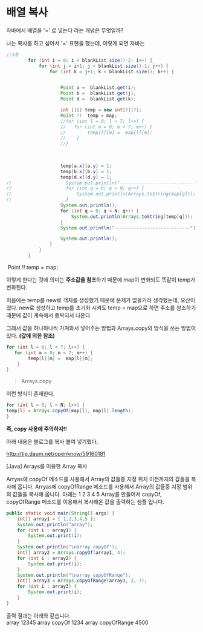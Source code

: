 # 배열 복사

자바에서 배열을  '=' 로 넣는다 라는 개념은 무엇일까?

나는 복사를 하고 싶어서 '=' 표현을 했는데, 이렇게 되면 자바는 

```java
//3중
        for (int i = 0; i < blankList.size()-2; i++) {
            for (int j = i+1; j < blankList.size()-1; j++) {
                for (int k = j+1; k < blankList.size(); k++) {


                    Point a =  blankList.get(i);
                    Point b =  blankList.get(j);
                    Point d =  blankList.get(k);

                    int [][] temp = new int[7][7];
                    Point !!  temp = map; 
                    //for (int l = 0; l < 7; l++) {
                    //   for (int m = 0; m < 7; m++) {
                    //        temp[l][m] =  map[l][m];
                    //    }
                    //}
                    
                    

                    temp[a.x][a.y] = 1;
                    temp[b.x][b.y] = 1;
                    temp[d.x][d.y] = 1;
//                    System.out.println("----------------------------");
//                    for (int q = 0; q < N; q++) {
//                        System.out.println(Arrays.toString(map[q]));
//                    }
                    System.out.println();
                    for (int q = 0; q < N; q++) {
                        System.out.println(Arrays.toString(temp[q]));
                    }
                    System.out.println("----------------------------");

                    System.out.println();
                }
            }
        }
```

​                    Point !!  temp = map; 

이렇게 한다는 것에 의미는 **주소값을 참조**하기 때문에 map이 변화되도 똑같이 temp가 변화된다.

처음에는 temp를  new로 객체를 생성했기 때문에 문제가 없을거라 생각했는데, 오산이였다. new로 생성하고 temp를 초기화 시켜도 temp = map으로 하면 주소를 참조하기 때문에 값이 계속해서 중복되서 나온다.

그래서 값을 하나하나씩 가져와서 넣어주는 방법과 Arrays.copy의 방식을 쓰는 방법이 있다. **(값에 의한 참조)**

```java
for (int l = 0; l < 7; l++) {
   for (int m = 0; m < 7; m++) {
        temp[l][m] =  map[l][m];
    }
}
```

> Arrays.copy 

이런 방식이 존재한다.

```java
for (int l = 0; l < N; l++) {
temp[l] = Arrays.copyOf(map[l], map[l].length);
}
```



**즉, copy 사용에 주의하자!!**



아래 내용은 블로그를 복사 붙여 넣기했다.

http://tip.daum.net/openknow/59160181

[Java] Arrays를 이용한 Array 복사

 Arryas에 copyOf 메소드를 사용해서 Array의 값들중 지정 위치 이전까지의 값들을 복사해 옵니다.
Arryas에 copyOfRange 메소드를 사용해서 Array의 값들중 지정 범위의 값들을 복사해 옵니다.
아래는 1 2 3 4 5 Array를 만들어서 copyOf, copyOfRange 메소드를 이용해서 복사해온 값을 출력하는 샘플 입니다.

```java
public static void main(String[] args) {
    int[] array1 = { 1,2,3,4,5 };
    System.out.println("array");
    for (int i : array1) {
        System.out.print(i);
    }
    System.out.println("\narray copyOf");
    int[] array2 = Arrays.copyOf(array1, 4);
    for (int i : array2) {
        System.out.print(i);
    }
    System.out.println("\narray copyOfRange");
    int[] array3 = Arrays.copyOfRange(array1, 3, 7);
    for (int i : array3) {
        System.out.print(i);
    }
}
```

출력 결과는 아래와 같습니다.    
array
12345
array copyOf
1234
array copyOfRange
4500    